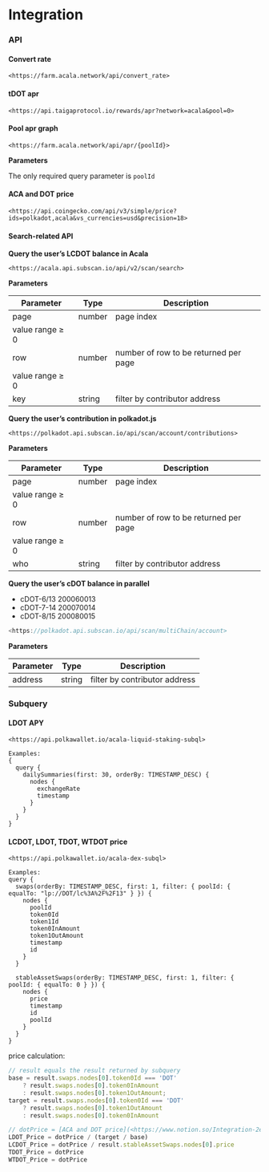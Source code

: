 # Integration

### API

#### Convert rate

```
<https://farm.acala.network/api/convert_rate>
```

#### tDOT apr

```
<https://api.taigaprotocol.io/rewards/apr?network=acala&pool=0>
```

#### Pool apr graph

```
<https://farm.acala.network/api/apr/{poolId}>
```

**Parameters**

The only required query parameter is `poolId`

#### ACA and DOT price

```
<https://api.coingecko.com/api/v3/simple/price?ids=polkadot,acala&vs_currencies=usd&precision=18>
```

#### Search-related API

**Query the user’s LCDOT balance in Acala**

```
<https://acala.api.subscan.io/api/v2/scan/search>
```

**Parameters**

| Parameter       | Type   | Description                           |
| --------------- | ------ | ------------------------------------- |
| page            | number | page index                            |
| value range ≥ 0 |        |                                       |
| row             | number | number of row to be returned per page |
| value range ≥ 0 |        |                                       |
| key             | string | filter by contributor address         |

**Query the user’s contribution in polkadot.js**

```
<https://polkadot.api.subscan.io/api/scan/account/contributions>
```

**Parameters**

| Parameter       | Type   | Description                           |
| --------------- | ------ | ------------------------------------- |
| page            | number | page index                            |
| value range ≥ 0 |        |                                       |
| row             | number | number of row to be returned per page |
| value range ≥ 0 |        |                                       |
| who             | string | filter by contributor address         |

**Query the user’s cDOT balance in parallel**

* cDOT-6/13 200060013
* cDOT-7-14 200070014
* cDOT-8/15 200080015

```jsx
<https://polkadot.api.subscan.io/api/scan/multiChain/account>
```

**Parameters**

| Parameter | Type   | Description                   |
| --------- | ------ | ----------------------------- |
| address   | string | filter by contributor address |

### Subquery

#### LDOT APY

```
<https://api.polkawallet.io/acala-liquid-staking-subql>

Examples:
{
  query {
    dailySummaries(first: 30, orderBy: TIMESTAMP_DESC) {
      nodes {
        exchangeRate
        timestamp
      }
    }
  }
}
```

#### LCDOT, LDOT, TDOT, WTDOT price

```
<https://api.polkawallet.io/acala-dex-subql>

Examples:
query {
  swaps(orderBy: TIMESTAMP_DESC, first: 1, filter: { poolId: { equalTo: "lp://DOT/lc%3A%2F%2F13" } }) {
    nodes {
      poolId
      token0Id
      token1Id
      token0InAmount
      token1OutAmount
      timestamp
      id
    }
  }

  stableAssetSwaps(orderBy: TIMESTAMP_DESC, first: 1, filter: { poolId: { equalTo: 0 } }) {
    nodes {
      price
      timestamp
      id
      poolId
    }
  }
}
```

price calculation:

```jsx
// result equals the result returned by subquery
base = result.swaps.nodes[0].token0Id === 'DOT'
	? result.swaps.nodes[0].token0InAmount
	: result.swaps.nodes[0].token1OutAmount;
target = result.swaps.nodes[0].token0Id === 'DOT'
	? result.swaps.nodes[0].token1OutAmount
	: result.swaps.nodes[0].token0InAmount

// dotPrice = [ACA and DOT price](<https://www.notion.so/Integration-2e437289d2a34c24bd729b7d11c16a1f?pvs=21>)
LDOT_Price = dotPrice / (target / base)
LCDOT_Price = dotPrice / result.stableAssetSwaps.nodes[0].price
TDOT_Price = dotPrice
WTDOT_Price = dotPrice

```
